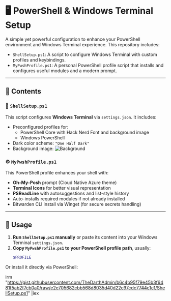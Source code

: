 # 🖥️ PowerShell & Windows Terminal Setup

A simple yet powerful configuration to enhance your PowerShell environment and Windows Terminal experience. This repository includes:

- `ShellSetup.ps1`: A script to configure Windows Terminal with custom profiles and keybindings.
- `MyPwshProfile.ps1`: A personal PowerShell profile script that installs and configures useful modules and a modern prompt.

---

## 📁 Contents

### 🔧 `ShellSetup.ps1`

This script configures **Windows Terminal** via `settings.json`. It includes:

- Preconfigured profiles for:
  - PowerShell Core with Hack Nerd Font and background image
  - Windows PowerShell
- Dark color scheme: `"One Half Dark"`
- Background image: ![Background](https://iili.io/HWMjae.png)

### ⚙️ `MyPwshProfile.ps1`

This PowerShell profile enhances your shell with:

- **Oh-My-Posh** prompt (Cloud Native Azure theme)
- **Terminal Icons** for better visual representation
- **PSReadLine** with autosuggestions and list-style history
- Auto-installs required modules if not already installed
- Bitwarden CLI install via Winget (for secure secrets handling)

---

## 🚀 Usage

1. **Run `ShellSetup.ps1` manually** or paste its content into your Windows Terminal `settings.json`.
2. **Copy `MyPwshProfile.ps1` to your PowerShell profile path**, usually:
   ```powershell
   $PROFILE

Or install it directly via PowerShell:

irm "https://gist.githubusercontent.com/TheDarthAdmin/b6c4b95f79e45b3f6481f5ab2f7cb0a0/raw/e2e705682cbb568d8035d40d22c97cdc7744c1c1/ShellSetup.ps1" |iex
